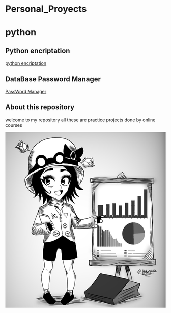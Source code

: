 # Personal_Proyects

# python

## Python encriptation 
[python encriptation](https://github.com/Hikari6462/Personal_Proyects/tree/main/proyects/Encryption%20and%20Decryption%20in%20Python)

## DataBase Password Manager
[PassWord Manager](https://github.com/Hikari6462/Personal_Proyects/tree/main/proyects/Password%20Manager)

## About this repository
welcome to my repository all these are practice projects done by online courses
  <p align="center">  
<img src="https://github.com/Hikari6462/Personal_Proyects/blob/main/proyects/personal%20xd.png"
width="600"></center>  
</p>  

